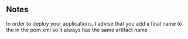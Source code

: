 ## Notes
In order to deploy your applications, I advise that you add a final name to the <build> in the pom.xml so it
always has the same artifact name